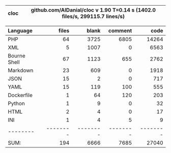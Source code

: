 
cloc|github.com/AlDanial/cloc v 1.90  T=0.14 s (1402.0 files/s, 299115.7 lines/s)
--- | ---

Language|files|blank|comment|code
:-------|-------:|-------:|-------:|-------:
PHP|64|3725|6805|14264
XML|5|1007|0|6563
Bourne Shell|67|1123|655|2762
Markdown|23|609|0|1918
JSON|15|2|0|717
YAML|15|119|100|555
Dockerfile|1|64|120|203
Python|1|9|0|32
HTML|2|4|0|17
INI|1|4|5|9
--------|--------|--------|--------|--------
SUM:|194|6666|7685|27040
